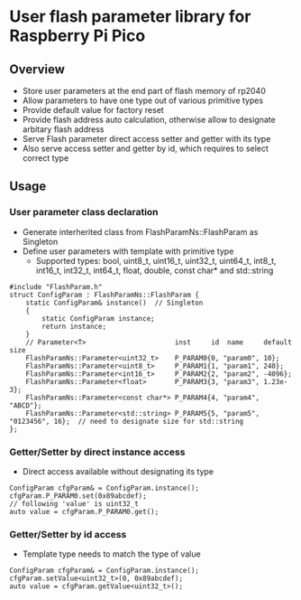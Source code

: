 # User flash parameter library for Raspberry Pi Pico

## Overview
* Store user parameters at the end part of flash memory of rp2040
* Allow parameters to have one type out of various primitive types
* Provide default value for factory reset
* Provide flash address auto calculation, otherwise allow to designate arbitary flash address
* Serve Flash parameter direct access setter and getter with its type
* Also serve access setter and getter by id, which requires to select correct type

## Usage
### User parameter class declaration
* Generate interherited class from FlashParamNs::FlashParam as Singleton
* Define user parameters with template with primitive type
  * Supported types: bool, uint8_t, uint16_t, uint32_t, uint64_t, int8_t, int16_t, int32_t, int64_t, float, double, const char* and std::string
```
#include "FlashParam.h"
struct ConfigParam : FlashParamNs::FlashParam {
    static ConfigParam& instance()  // Singleton
    {
        static ConfigParam instance;
        return instance;
    }
    // Parameter<T>                      inst     id  name     default    size
    FlashParamNs::Parameter<uint32_t>    P_PARAM0{0, "param0", 10};
    FlashParamNs::Parameter<uint8_t>     P_PARAM1{1, "param1", 240};
    FlashParamNs::Parameter<int16_t>     P_PARAM2{2, "param2", -4096};
    FlashParamNs::Parameter<float>       P_PARAM3{3, "param3", 1.23e-3};
    FlashParamNs::Parameter<const char*> P_PARAM4{4, "param4", "ABCD"};
    FlashParamNs::Parameter<std::string> P_PARAM5{5, "param5", "0123456", 16};  // need to designate size for std::string
};
```
### Getter/Setter by direct instance access
* Direct access available without designating its type
```
ConfigParam cfgParam& = ConfigParam.instance();
cfgParam.P_PARAM0.set(0x89abcdef);
// following 'value' is uint32_t
auto value = cfgParam.P_PARAM0.get();
```
### Getter/Setter by id access
* Template type needs to match the type of value
```
ConfigParam cfgParam& = ConfigParam.instance();
cfgParam.setValue<uint32_t>(0, 0x89abcdef);
auto value = cfgParam.getValue<uint32_t>();
```
